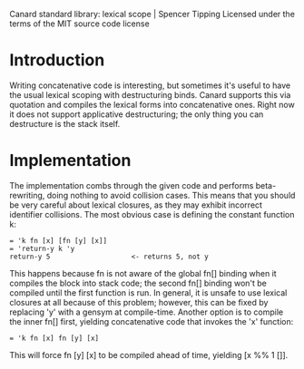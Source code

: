 Canard standard library: lexical scope | Spencer Tipping
Licensed under the terms of the MIT source code license

# Introduction

Writing concatenative code is interesting, but sometimes it's useful to have the usual lexical scoping with destructuring binds. Canard supports this via quotation and compiles the lexical
forms into concatenative ones. Right now it does not support applicative destructuring; the only thing you can destructure is the stack itself.

# Implementation

The implementation combs through the given code and performs beta-rewriting, doing nothing to avoid collision cases. This means that you should be very careful about lexical closures, as they
may exhibit incorrect identifier collisions. The most obvious case is defining the constant function k:

    = 'k fn [x] [fn [y] [x]]
    = 'return-y k 'y
    return-y 5                    <- returns 5, not y

This happens because fn is not aware of the global fn[] binding when it compiles the block into stack code; the second fn[] binding won't be compiled until the first function is run. In
general, it is unsafe to use lexical closures at all because of this problem; however, this can be fixed by replacing 'y' with a gensym at compile-time. Another option is to compile the inner
fn[] first, yielding concatenative code that invokes the 'x' function:

    = 'k fn [x] fn [y] [x]

This will force fn [y] [x] to be compiled ahead of time, yielding [x %% 1 []].